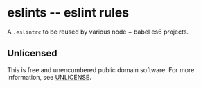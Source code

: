 # eslints -- eslint rules

A `.eslintrc` to be reused by various node + babel es6 projects.

## Unlicensed

This is free and unencumbered public domain software.
For more information, see [UNLICENSE](http://unlicense.org).
